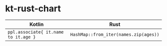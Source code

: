 # kt-rust-chart

Kotlin|Rust
--------------------------------------|-------------------------------------
`ppl.associate{ it.name to it.age }` | `HashMap::from_iter(names.zip(ages))`
